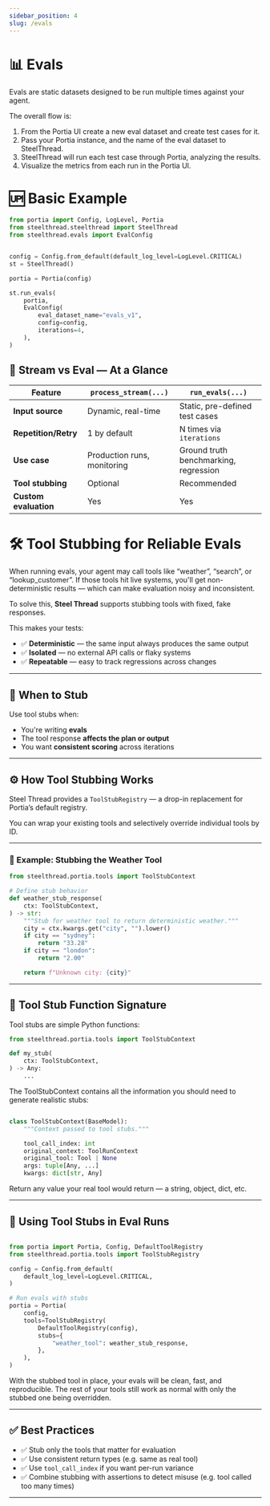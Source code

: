 ```yaml
---
sidebar_position: 4
slug: /evals
---
```


# 📊 Evals

Evals are static datasets designed to be run multiple times against your agent.

The overall flow is:

1. From the Portia UI create a new eval dataset and create test cases for it.
2. Pass your Portia instance, and the name of the eval dataset to SteelThread.
3. SteelThread will run each test case through Portia, analyzing the results.
4. Visualize the metrics from each run in the Portia UI.

# 🆙 Basic Example

```python
from portia import Config, LogLevel, Portia
from steelthread.steelthread import SteelThread
from steelthread.evals import EvalConfig


config = Config.from_default(default_log_level=LogLevel.CRITICAL)
st = SteelThread()

portia = Portia(config)

st.run_evals(
    portia,
    EvalConfig(
        eval_dataset_name="evals_v1",  
        config=config,
        iterations=4,
    ),
)
```

## 🧠 Stream vs Eval — At a Glance

| Feature             | `process_stream(...)`        | `run_evals(...)`                             |
|---------------------|------------------------------|----------------------------------------------|
| **Input source**     | Dynamic, real-time           | Static, pre-defined test cases               |
| **Repetition/Retry** | 1 by default                 | N times via `iterations`                     |
| **Use case**         | Production runs, monitoring  | Ground truth benchmarking, regression        |
| **Tool stubbing**    | Optional                     | Recommended                                  |
| **Custom evaluation**| Yes                          | Yes                                          |



# 🛠️ Tool Stubbing for Reliable Evals

When running evals, your agent may call tools like “weather”, “search”, or “lookup_customer”. If those tools hit live systems, you'll get non-deterministic results — which can make evaluation noisy and inconsistent.

To solve this, **Steel Thread** supports stubbing tools with fixed, fake responses.

This makes your tests:

- ✅ **Deterministic** — the same input always produces the same output
- ✅ **Isolated** — no external API calls or flaky systems
- ✅ **Repeatable** — easy to track regressions across changes

---

## 🤔 When to Stub

Use tool stubs when:

- You're writing **evals**
- The tool response **affects the plan or output**
- You want **consistent scoring** across iterations

---

## ⚙️ How Tool Stubbing Works

Steel Thread provides a `ToolStubRegistry` — a drop-in replacement for Portia’s default registry.

You can wrap your existing tools and selectively override individual tools by ID.

---

### 🔁 Example: Stubbing the Weather Tool

```python
from steelthread.portia.tools import ToolStubContext

# Define stub behavior
def weather_stub_response(
    ctx: ToolStubContext,
) -> str:
    """Stub for weather tool to return deterministic weather."""
    city = ctx.kwargs.get("city", "").lower()
    if city == "sydney":
        return "33.28"
    if city == "london":
        return "2.00"

    return f"Unknown city: {city}"
```

---

## 🔬 Tool Stub Function Signature

Tool stubs are simple Python functions:

```python
from steelthread.portia.tools import ToolStubContext

def my_stub(
    ctx: ToolStubContext,
) -> Any:
    ...
```

The ToolStubContext contains all the information you should need to generate realistic stubs:

```python

class ToolStubContext(BaseModel):
    """Context passed to tool stubs."""

    tool_call_index: int
    original_context: ToolRunContext
    original_tool: Tool | None
    args: tuple[Any, ...]
    kwargs: dict[str, Any]
```

Return any value your real tool would return — a string, object, dict, etc.

---

## 🧪 Using Tool Stubs in Eval Runs

```python

from portia import Portia, Config, DefaultToolRegistry
from steelthread.portia.tools import ToolStubRegistry

config = Config.from_default(
    default_log_level=LogLevel.CRITICAL,
)

# Run evals with stubs 
portia = Portia(
    config,
    tools=ToolStubRegistry(
        DefaultToolRegistry(config),
        stubs={
            "weather_tool": weather_stub_response,
        },
    ),
)
```

With the stubbed tool in place, your evals will be clean, fast, and reproducible. The rest of your tools still work as normal with only the stubbed one being overridden.

---

## ✅ Best Practices

* ✅ Stub only the tools that matter for evaluation
* ✅ Use consistent return types (e.g. same as real tool)
* ✅ Use `tool_call_index` if you want per-run variance
* ✅ Combine stubbing with assertions to detect misuse (e.g. tool called too many times)

---